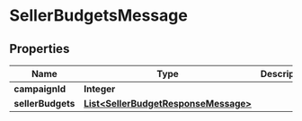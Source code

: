 

# SellerBudgetsMessage

## Properties

Name | Type | Description | Notes
------------ | ------------- | ------------- | -------------
**campaignId** | **Integer** |  |  [optional]
**sellerBudgets** | [**List&lt;SellerBudgetResponseMessage&gt;**](SellerBudgetResponseMessage.md) |  |  [optional]



